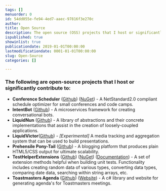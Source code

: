 ```yaml
---
tags: []
menuorder: 0
id: 54dd055e-fe94-4ed7-aaec-97816f3e270c
author: 
title: Open Source
description: The open source (OSS) projects that I host or significantly contribute to
ispublished: true
showinlist: true
publicationdate: 2019-01-01T00:00:00
lastmodificationdate: 0001-01-01T00:00:00
slug: Open-Source
categories: []

---
```


### The following are open-source projects that I host or significantly contribute to:

- **Conference Scheduler** ([Github](https://github.com/bsstahl/conferencescheduler)) ([NuGet](https://www.nuget.org/packages/ConferenceScheduleOptimizer/)) - A NetStandard2.0 compliant schedule optimizer for small conferences and code camps.
- **IntentBot** ([Github](https://github.com/bsstahl/IntentBot)) - A microservices framework for creating conversational bots.
- **LiquidNun** ([Github](https://github.com/bsstahl/LiquidNun/)) - A library of abstractions and their concrete implementations that assist in the creation of loosely-coupled applications.
- **LiquidVictor**([Github](http://github.com/bsstahl/liquidvictor)) - *[Experimental]* A media tracking and aggregation system that can be used to build presentations.
- **Prehensile Pony-Tail** ([Github](https://github.com/bsstahl/pptail/)) - A blogging platform that produces plain HTML5/CSS output for ultimate scalability.
- **TestHelperExtensions** ([Github](https://github.com/bsstahl/testhelperextensions/)) ([NuGet](https://www.nuget.org/packages/TestHelperExtensions/)) ([Documentation](http://testhelperextensions.cognitiveinheritance.com/)) - A set of extension methods helpful when building unit tests. Functionality includes creating random data of various types, converting data types, comparing date data, searching within string arrays, etc.
- **Toastmasters Agenda** ([Github](https://github.com/bsstahl/ToastmastersAgenda)) ([Website](http://agendaweb.cfapps.io/)) - A c# library and website for generating agenda's for Toastmasters meetings.






